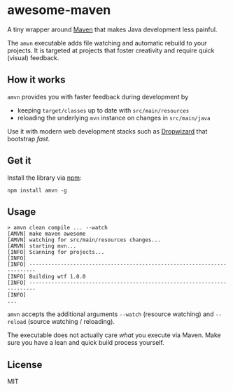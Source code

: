 # awesome-maven

A tiny wrapper around [Maven](https://maven.apache.org/) that makes Java development less painful.

The `amvn` executable adds file watching and automatic rebuild to your projects. It is targeted at projects that foster creativity and require quick (visual) feedback.


## How it works

`amvn` provides you with faster feedback during development by

* keeping `target/classes` up to date with `src/main/resources`
* reloading the underlying `mvn` instance on changes in `src/main/java`

Use it with modern web development stacks such as [Dropwizard](https://dropwizard.github.io/dropwizard/) that bootstrap _fast_.


## Get it

Install the library via [npm](https://www.npmjs.com/):

```
npm install amvn -g
```


## Usage

```
> amvn clean compile ... --watch
[AMVN] make maven awesome
[AMVN] watching for src/main/resources changes...
[AMVN] starting mvn...
[INFO] Scanning for projects...
[INFO]
[INFO] ------------------------------------------------------------------------
[INFO] Building wtf 1.0.0
[INFO] ------------------------------------------------------------------------
[INFO]
...
```

`amvn` accepts the additional arguments `--watch` (resource watching) and `--reload` (source watching / reloading).

The executable does not actually care _what_ you execute via Maven. Make sure you have a lean and quick build process yourself.


## License

MIT
